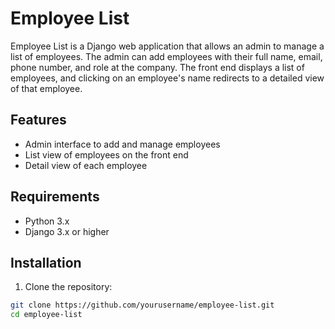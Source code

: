 # Employee List

Employee List is a Django web application that allows an admin to manage a list of employees. The admin can add employees with their full name, email, phone number, and role at the company. The front end displays a list of employees, and clicking on an employee's name redirects to a detailed view of that employee.

## Features

- Admin interface to add and manage employees
- List view of employees on the front end
- Detail view of each employee

## Requirements

- Python 3.x
- Django 3.x or higher

## Installation

1. Clone the repository:

```sh
git clone https://github.com/yourusername/employee-list.git
cd employee-list
